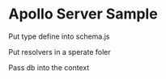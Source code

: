 # Apollo Server Sample

Put type define into schema.js

Put resolvers in a sperate foler

Pass db into the context